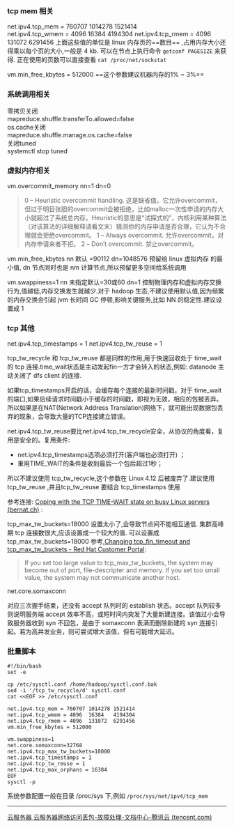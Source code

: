 

### tcp mem 相关

net.ipv4.tcp_mem = 760707 1014278 1521414  
net.ipv4.tcp_wmem = 4096  16384   4194304
net.ipv4.tcp_rmem = 4096  131072  6291456
  上面这些值的单位是 linux 内存页的==数目== ,占用内存大小还得乘以每个页的大小,一般是 4 kb. 可以在节点上执行命令  `getconf PAGESIZE`  来获得. 正在使用的页数可以直接查看 `cat /proc/net/sockstat`


vm.min_free_kbytes = 512000    ==这个参数建议机器内存的1% ~ 3%==


### 系统调用相关

零拷贝关闭  
mapreduce.shuffle.transferTo.allowed=false  
os.cache关闭  
mapreduce.shuffle.manage.os.cache=false  
关闭tuned  
systemctl stop tuned


### 虚拟内存相关

vm.overcommit_memory nn=1 dn=0

>0 – Heuristic overcommit handling. 这是缺省值，它允许overcommit，但过于明目张胆的overcommit会被拒绝，比如malloc一次性申请的内存大小就超过了系统总内存。Heuristic的意思是“试探式的”，内核利用某种算法（对该算法的详细解释请看文末）猜测你的内存申请是否合理，它认为不合理就会拒绝overcommit。
  1 – Always overcommit. 允许overcommit，对内存申请来者不拒。
  2 – Don’t overcommit. 禁止overcommit。
  
vm.min_free_kbytes nn 默认 =90112 dn=1048576 预留给 linux 虚拟内存 的最小值, dn 节点同时也是 nm 计算节点,所以预留更多空间给系统调用

vm.swappiness=1 nn 未指定默认=30或60 dn=1 控制物理内存和虚拟内存交换行为,值越低,内存交换发生就越少.对于 hadoop 生态,不建议使用默认值,因为频繁的内存交换会引起 jvm 长时间 GC 停顿,影响关键服务,比如 NN 的稳定性.建议设置成 1


### tcp 其他

net.ipv4.tcp_timestamps = 1 net.ipv4.tcp_tw_reuse = 1

tcp_tw_recycle 和 tcp_tw_reuse 都是同样的作用,用于快速回收处于 time_wait 的 tcp 连接.time_wait状态是主动发起fin一方才会转入的状态,例如: datanode 主动关闭了 dfs client 的连接.

如果tcp_timestamps开启的话，会缓存每个连接的最新时间戳，对于 time_wait 的端口,如果后续请求时间戳小于缓存的时间戳，即视为无效，相应的包被丢弃。所以如果是在NAT(Network Address Translation)网络下，就可能出现数据包丢弃的现象，会导致大量的TCP连接建立错误。

net.ipv4.tcp_tw_reuse要比net.ipv4.tcp_tw_recycle安全，从协议的角度看，复用是安全的。复用条件:

-   net.ipv4.tcp_timestamps选项必须打开(客户端也必须打开) ；
-   重用TIME_WAIT的条件是收到最后一个包后超过1秒；


所以不建议使用 tcp_tw_recycle,这个参数在 Linux 4.12 后被废弃了.建议使用 tcp_tw_reuse ,并且tcp_tw_reuse 要结合 tcp_timestamps 使用

参考连接: [Coping with the TCP TIME-WAIT state on busy Linux servers (bernat.ch)](https://vincent.bernat.ch/en/blog/2014-tcp-time-wait-state-linux) :


tcp_max_tw_buckets=18000
设置太小了,会导致节点间不能相互通信. 集群高峰期 tcp 连接数很大,应该设置成一个较大的值. 可以设置成 tcp_max_tw_buckets=18000
参考,[Changing tcp_fin_timeout and tcp_max_tw_buckets - Red Hat Customer Portal](https://access.redhat.com/solutions/41776):

>If you set too large value to tcp_max_tw_buckets, the system may become out of port, file-descripter and memory. If you set too small value, the system may not communicate another host.
>


net.core.somaxconn

对应三次握手结束，还没有 accept 队列时的 establish 状态。accept 队列较多则说明服务端 accept 效率不高，或短时间内突发了大量新建连接。该值过小会导致服务器收到 syn 不回包，是由于 somaxconn 表满而删除新建的 syn 连接引起。若为高并发业务，则可尝试增大该值，但有可能增大延迟。

### 批量脚本

```
#!/bin/bash
set -e

cp /etc/sysctl.conf /home/hadoop/sysctl.conf.bak
sed -i '/tcp_tw_recycle/d' sysctl.conf
cat <<EOF >> /etc/sysctl.conf

net.ipv4.tcp_mem = 760707 1014278 1521414
net.ipv4.tcp_wmem = 4096  16384   4194304
net.ipv4.tcp_rmem = 4096  131072  6291456
vm.min_free_kbytes = 512000

vm.swappiness=1
net.core.somaxconn=32768
net.ipv4.tcp_max_tw_buckets=18000
net.ipv4.tcp_timestamps = 1
net.ipv4.tcp_tw_reuse = 1 
net.ipv4.tcp_max_orphans = 16384
EOF
sysctl -p

```



系统参数配置一般在目录 /proc/sys 下,例如 `/proc/sys/net/ipv4/tcp_mem`



---
[云服务器 云服务器网络访问丢包-故障处理-文档中心-腾讯云 (tencent.com)](https://cloud.tencent.com/document/product/213/57336)


